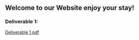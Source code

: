 ## Welcome to our Website enjoy your stay!

### Deliverable 1:
[Deliverable 1.pdf](https://github.com/TechPoweredSolutionsInc-TPSINK/TPSink/files/8560438/Deliverable.1.pdf)
